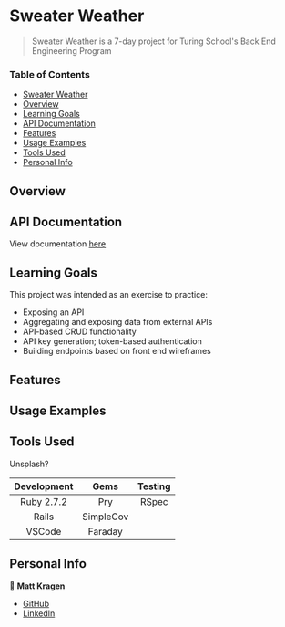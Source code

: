 # Sweater Weather

> Sweater Weather is a 7-day project for Turing School's Back End Engineering Program

### Table of Contents
- [Sweater Weather](#sweater-weather)
- [Overview](#overview)
- [Learning Goals](#learning-goals)
- [API Documentation](#api-documentation)
- [Features](#features)
- [Usage Examples](#usage-examples)
- [Tools Used](#tools-used)
- [Personal Info](#personal-info)

## Overview

## API Documentation

View documentation [here](./doc/api_documentation.md)

## Learning Goals

This project was intended as an exercise to practice:
- Exposing an API
- Aggregating and exposing data from external APIs
- API-based CRUD functionality
- API key generation; token-based authentication
- Building endpoints based on front end wireframes

## Features

## Usage Examples

## Tools Used
Unsplash?

| Development | Gems          | Testing       |
|   :----:    |    :----:     |    :----:     |
| Ruby 2.7.2  | Pry           | RSpec         |
| Rails       | SimpleCov     |               |
| VSCode      | Faraday       |               |

## Personal Info

👤  **Matt Kragen**
- [GitHub](https://github.com/matt-kragen)
- [LinkedIn](https://www.linkedin.com/in/mattkragen/)
